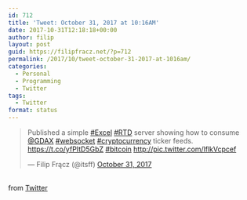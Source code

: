 ```yaml
---
id: 712
title: 'Tweet: October 31, 2017 at 10:16AM'
date: 2017-10-31T12:18:18+00:00
author: filip
layout: post
guid: https://filipfracz.net/?p=712
permalink: /2017/10/tweet-october-31-2017-at-1016am/
categories:
  - Personal
  - Programming
  - Twitter
tags:
  - Twitter
format: status
---
```


<blockquote class="twitter-tweet"><p lang="en" dir="ltr">Published a simple <a href="https://twitter.com/hashtag/Excel?src=hash&amp;ref_src=twsrc%5Etfw">#Excel</a> <a href="https://twitter.com/hashtag/RTD?src=hash&amp;ref_src=twsrc%5Etfw">#RTD</a> server showing how to consume <a href="https://twitter.com/GDAX?ref_src=twsrc%5Etfw">@GDAX</a> <a href="https://twitter.com/hashtag/websocket?src=hash&amp;ref_src=twsrc%5Etfw">#websocket</a> <a href="https://twitter.com/hashtag/cryptocurrency?src=hash&amp;ref_src=twsrc%5Etfw">#cryptocurrency</a> ticker feeds. <a href="https://t.co/yfPItD5GbZ">https://t.co/yfPItD5GbZ</a> <a href="https://twitter.com/hashtag/bitcoin?src=hash&amp;ref_src=twsrc%5Etfw">#bitcoin</a> <a href="https://t.co/lflkVcpcef">http://pic.twitter.com/lflkVcpcef</a></p>&mdash; Filip Frącz (@itsff) <a href="https://twitter.com/itsff/status/925411154113040385?ref_src=twsrc%5Etfw">October 31, 2017</a></blockquote>
<script async src="https://platform.twitter.com/widgets.js" charset="utf-8"></script>
<br>
from <a href="https://twitter.com/itsff">Twitter</a>